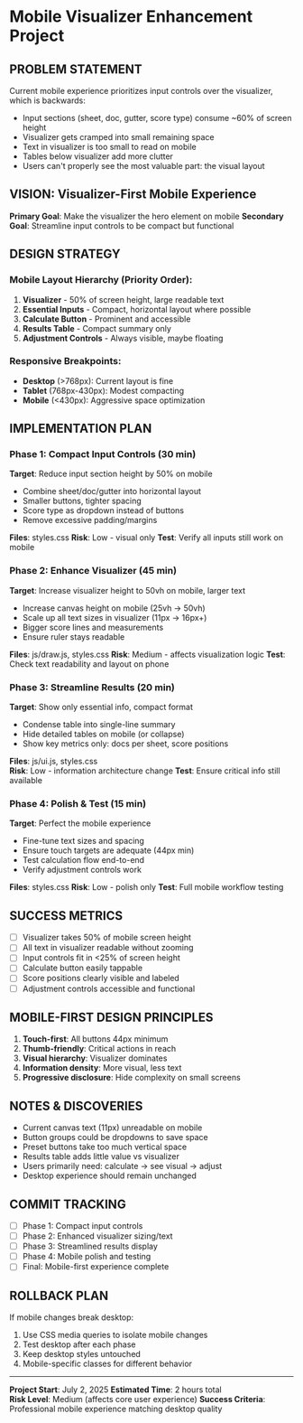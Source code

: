# Mobile Visualizer Enhancement Project

## PROBLEM STATEMENT
Current mobile experience prioritizes input controls over the visualizer, which is backwards:
- Input sections (sheet, doc, gutter, score type) consume ~60% of screen height
- Visualizer gets cramped into small remaining space
- Text in visualizer is too small to read on mobile
- Tables below visualizer add more clutter
- Users can't properly see the most valuable part: the visual layout

## VISION: Visualizer-First Mobile Experience
**Primary Goal**: Make the visualizer the hero element on mobile
**Secondary Goal**: Streamline input controls to be compact but functional

## DESIGN STRATEGY

### Mobile Layout Hierarchy (Priority Order):
1. **Visualizer** - 50% of screen height, large readable text
2. **Essential Inputs** - Compact, horizontal layout where possible
3. **Calculate Button** - Prominent and accessible
4. **Results Table** - Compact summary only
5. **Adjustment Controls** - Always visible, maybe floating

### Responsive Breakpoints:
- **Desktop** (>768px): Current layout is fine
- **Tablet** (768px-430px): Modest compacting
- **Mobile** (<430px): Aggressive space optimization

## IMPLEMENTATION PLAN

### Phase 1: Compact Input Controls (30 min)
**Target**: Reduce input section height by 50% on mobile
- Combine sheet/doc/gutter into horizontal layout
- Smaller buttons, tighter spacing
- Score type as dropdown instead of buttons
- Remove excessive padding/margins

**Files**: styles.css
**Risk**: Low - visual only
**Test**: Verify all inputs still work on mobile

### Phase 2: Enhance Visualizer (45 min)  
**Target**: Increase visualizer height to 50vh on mobile, larger text
- Increase canvas height on mobile (25vh → 50vh)
- Scale up all text sizes in visualizer (11px → 16px+)
- Bigger score lines and measurements
- Ensure ruler stays readable

**Files**: js/draw.js, styles.css
**Risk**: Medium - affects visualization logic
**Test**: Check text readability and layout on phone

### Phase 3: Streamline Results (20 min)
**Target**: Show only essential info, compact format
- Condense table into single-line summary
- Hide detailed tables on mobile (or collapse)
- Show key metrics only: docs per sheet, score positions

**Files**: js/ui.js, styles.css  
**Risk**: Low - information architecture change
**Test**: Ensure critical info still available

### Phase 4: Polish & Test (15 min)
**Target**: Perfect the mobile experience
- Fine-tune text sizes and spacing
- Ensure touch targets are adequate (44px min)
- Test calculation flow end-to-end
- Verify adjustment controls work

**Files**: styles.css
**Risk**: Low - polish only
**Test**: Full mobile workflow testing

## SUCCESS METRICS
- [ ] Visualizer takes 50% of mobile screen height
- [ ] All text in visualizer readable without zooming
- [ ] Input controls fit in <25% of screen height  
- [ ] Calculate button easily tappable
- [ ] Score positions clearly visible and labeled
- [ ] Adjustment controls accessible and functional

## MOBILE-FIRST DESIGN PRINCIPLES
1. **Touch-first**: All buttons 44px minimum
2. **Thumb-friendly**: Critical actions in reach
3. **Visual hierarchy**: Visualizer dominates
4. **Information density**: More visual, less text
5. **Progressive disclosure**: Hide complexity on small screens

## NOTES & DISCOVERIES
- Current canvas text (11px) unreadable on mobile
- Button groups could be dropdowns to save space
- Preset buttons take too much vertical space
- Results table adds little value vs visualizer
- Users primarily need: calculate → see visual → adjust
- Desktop experience should remain unchanged

## COMMIT TRACKING
- [ ] Phase 1: Compact input controls
- [ ] Phase 2: Enhanced visualizer sizing/text
- [ ] Phase 3: Streamlined results display  
- [ ] Phase 4: Mobile polish and testing
- [ ] Final: Mobile-first experience complete

## ROLLBACK PLAN
If mobile changes break desktop:
1. Use CSS media queries to isolate mobile changes
2. Test desktop after each phase
3. Keep desktop styles untouched
4. Mobile-specific classes for different behavior

---
**Project Start**: July 2, 2025
**Estimated Time**: 2 hours total  
**Risk Level**: Medium (affects core user experience)
**Success Criteria**: Professional mobile experience matching desktop quality
